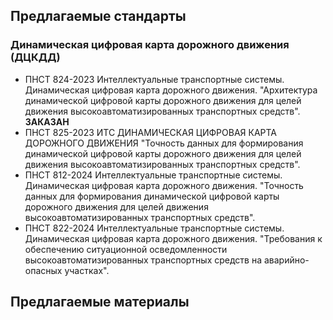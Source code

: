 ## Предлагаемые стандарты
### Динамическая цифровая карта дорожного движения (ДЦКДД)
- ПНСТ 824-2023 Интеллектуальные транспортные системы. Динамическая цифровая карта дорожного движения. "Архитектура динамической цифровой карты дорожного движения для целей движения высокоавтоматизированных транспортных средств". **ЗАКАЗАН**
- ПНСТ 825-2023 ИТС ДИНАМИЧЕСКАЯ ЦИФРОВАЯ КАРТА ДОРОЖНОГО ДВИЖЕНИЯ "Точность данных для формирования динамической цифровой карты дорожного движения для целей движения высокоавтоматизированных транспортных средств".
- ПНСТ 812-2024 Интеллектуальные транспортные системы. Динамическая цифровая карта дорожного движения. "Точность данных для формирования динамической цифровой карты дорожного движения для целей движения высокоавтоматизированных транспортных средств".
- ПНСТ 822-2024 Интеллектуальные транспортные системы. Динамическая цифровая карта дорожного движения. "Требования к обеспечению ситуационной осведомленности высокоавтоматизированных транспортных средств на аварийно-опасных участках".
## Предлагаемые материалы


